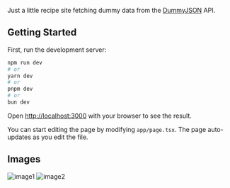 Just a little recipe site fetching dummy data from the [DummyJSON](https://dummyjson.com/) API.

## Getting Started

First, run the development server:

```bash
npm run dev
# or
yarn dev
# or
pnpm dev
# or
bun dev
```

Open [http://localhost:3000](http://localhost:3000) with your browser to see the result.

You can start editing the page by modifying `app/page.tsx`. The page auto-updates as you edit the file.

## Images

![image1](https://i.imgur.com/JZfAGog.jpg)
![image2](https://i.imgur.com/Cw4SeTo.jpg)
